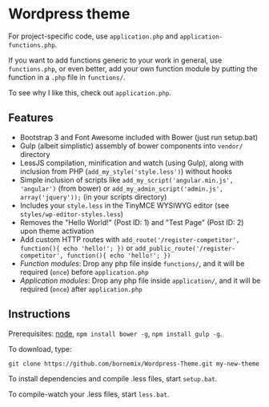 Wordpress theme
===============

For project-specific code, use `application.php` and `application-functions.php`.

If you want to add functions generic to your work in general, use `functions.php`, or even better, add your own function module by putting the function in a `.php` file in `functions/`.

To see why I like this, check out `application.php`.

Features
--------

* Bootstrap 3 and Font Awesome included with Bower (just run setup.bat)
* Gulp (albeit simplistic) assembly of bower components into `vendor/` directory
* LessJS compilation, minification and watch (using Gulp), along with inclusion from PHP (`add_my_style('style.less')`) without hooks
* Simple inclusion of scripts like `add_my_script('angular.min.js', 'angular')` (from bower) or `add_my_admin_script('admin.js', array('jquery'));` (in your scripts directory)
* Includes your `style.less` in the TinyMCE WYSIWYG editor (see `styles/wp-editor-styles.less`)
* Removes the "Hello World!" (Post ID: 1) and "Test Page" (Post ID: 2) upon theme activation
* Add custom HTTP routes with `add_route('/register-competitor', function(){ echo 'hello!'; })` or `add_public_route('/register-competitor', function(){ echo 'hello!'; })`
* *Function modules*: Drop any php file inside `functions/`, and it will be required (`once`) before `application.php`
* *Application modules*: Drop any php file inside `application/`, and it will be required (`once`) after `application.php`

Instructions
------------

Prerequisites: [node](https://nodejs.org/), `npm install bower -g`, `npm install gulp -g`.

To download, type:

```
git clone https://github.com/bornemix/Wordpress-Theme.git my-new-theme
```

To install dependencies and compile .less files, start `setup.bat`.

To compile-watch your .less files, start `less.bat`.